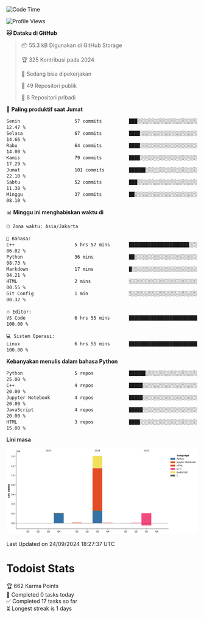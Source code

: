 <!--START_SECTION:waka-->
![Code Time](http://img.shields.io/badge/Code%20Time-43%20hrs%2025%20mins-blue)

![Profile Views](http://img.shields.io/badge/Profil%20dilihat-3-blue)

**🐱 Dataku di GitHub** 

> 📦 55.3 kB Digunakan di GitHub Storage 
 > 
> 🏆 325 Kontribusi pada 2024
 > 
> 💼 Sedang bisa dipekerjakan
 > 
> 📜 49 Repositori publik 
 > 
> 🔑 8 Repositori pribadi 
 > 
📅 **Paling produktif saat Jumat** 

```text
Senin                    57 commits          ███░░░░░░░░░░░░░░░░░░░░░░   12.47 % 
Selasa                   67 commits          ████░░░░░░░░░░░░░░░░░░░░░   14.66 % 
Rabu                     64 commits          ████░░░░░░░░░░░░░░░░░░░░░   14.00 % 
Kamis                    79 commits          ████░░░░░░░░░░░░░░░░░░░░░   17.29 % 
Jumat                    101 commits         ██████░░░░░░░░░░░░░░░░░░░   22.10 % 
Sabtu                    52 commits          ███░░░░░░░░░░░░░░░░░░░░░░   11.38 % 
Minggu                   37 commits          ██░░░░░░░░░░░░░░░░░░░░░░░   08.10 % 
```


📊 **Minggu ini menghabiskan waktu di** 

```text
🕑︎ Zona waktu: Asia/Jakarta

💬 Bahasa: 
C++                      5 hrs 57 mins       ██████████████████████░░░   86.02 % 
Python                   36 mins             ██░░░░░░░░░░░░░░░░░░░░░░░   08.73 % 
Markdown                 17 mins             █░░░░░░░░░░░░░░░░░░░░░░░░   04.21 % 
HTML                     2 mins              ░░░░░░░░░░░░░░░░░░░░░░░░░   00.55 % 
Git Config               1 min               ░░░░░░░░░░░░░░░░░░░░░░░░░   00.32 % 

🔥 Editor: 
VS Code                  6 hrs 55 mins       █████████████████████████   100.00 % 

💻 Sistem Operasi: 
Linux                    6 hrs 55 mins       █████████████████████████   100.00 % 
```

**Kebanyakan menulis dalam bahasa Python** 

```text
Python                   5 repos             ██████░░░░░░░░░░░░░░░░░░░   25.00 % 
C++                      4 repos             █████░░░░░░░░░░░░░░░░░░░░   20.00 % 
Jupyter Notebook         4 repos             █████░░░░░░░░░░░░░░░░░░░░   20.00 % 
JavaScript               4 repos             █████░░░░░░░░░░░░░░░░░░░░   20.00 % 
HTML                     3 repos             ████░░░░░░░░░░░░░░░░░░░░░   15.00 % 
```



**Lini masa**

![Lines of Code chart](https://raw.githubusercontent.com/yusuf601/yusuf601/main/assets/bar_graph.png)


 Last Updated on 24/09/2024 18:27:37 UTC
<!--END_SECTION:waka-->
# Todoist Stats

<!-- TODO-IST:START -->
🏆  662 Karma Points           
🌸  Completed 0 tasks today           
✅  Completed 17 tasks so far           
⏳  Longest streak is 1 days
<!-- TODO-IST:END -->
